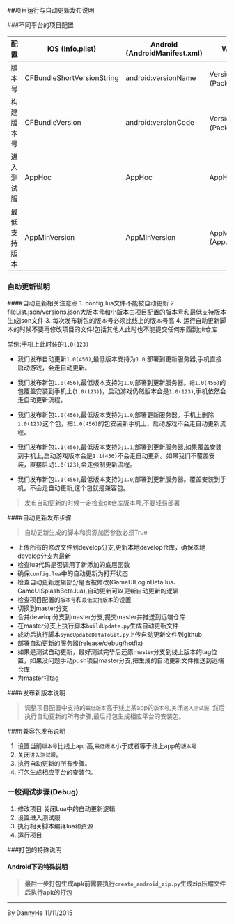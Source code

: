 ##项目运行与自动更新发布说明

###不同平台的项目配置

配置 		|iOS (Info.plist)            | Android (AndroidManifest.xml)  | Windows Phone
------------| ------------               | ------------- 				  | -------------
版本号		| CFBundleShortVersionString | android:versionName 			  | Version前三位(Package.appxmanifest)
构建版本号	| CFBundleVersion            | android:versionCode			  | Version最后一位(Package.appxmanifest)
进入测试服	| AppHoc                     | AppHoc						  | AppHoc (App.xaml)
最低支持版本	| AppMinVersion              | AppMinVersion 				  | AppMinVersion (App.xaml)

### 自动更新说明

####自动更新相关注意点
	1. config.lua文件不能被自动更新
	2. fileList.json/versions.json大版本号和小版本由项目配置的版本号和最低支持版本生成json文件
	3. 每次发布新包的版本号必须比线上的版本号高
	4. 运行自动更新脚本的时候不要再修改项目的文件!包括其他人此时也不能提交任何东西到git仓库
	
举例:手机上此时装的`1.0(123)`
  
  - 我们发布自动更新`1.0(456)`,最低版本支持为`1.0`,部署到更新服务器,手机直接启动游戏，会走自动更新。
 
  - 我们发布新包`1.0(456)`,最低版本支持为`1.0`,部署到更新服务器。`把1.0(456)`的包覆盖安装到手机上(`1.0(123)`)，启动游戏仍然版本会是`1.0(123)`,手机依然会走自动更新流程。
  
  - 我们发布新包`1.0(456)`,最低版本支持为`1.0`,部署更新服务器。手机上删除`1.0(123)`这个包，把`1.0(456)`的包安装新手机上，启动游戏不会走自动更新流程。
    
  - 我们发布新包`1.1(456)`,最低版本支持为`1.1`,部署到更新服务器,如果覆盖安装到手机上,启动游戏版本会是`1.1(456)`不会走自动更新。如果我们不覆盖安装，直接启动`1.0(123)`,会走强制更新流程。
  
  - 我们发布新包`1.1(456)`,最低版本支持为`1.0`,部署到更新服务器。覆盖安装到手机。不会走自动更新,这个包就是兼容包。

> 发布自动更新的时候一定检查git仓库版本号,不要轻易部署

####自动更新发布步骤
> 自动更新生成的脚本和资源加密参数必须True

* 上传所有的修改文件到develop分支,更新本地develop仓库，确保本地develop分支为最新
* 检查lua代码是否调用了新添加的底层函数
* 确保`config.lua`中的自动更新为打开状态
* 检查自动更新逻辑部分是否被修改(GameUILoginBeta.lua、GameUISplashBeta.lua),自动更新可以更新自动更新的逻辑
* 检查项目配置的`版本号`和`最低支持版本`的设置
* 切换到master分支
* 合并develop分支到master分支,提交master并推送到远端仓库
* 在master分支上执行脚本`buildUpdate.py`生成自动更新文件
* 成功后执行脚本`syncUpdateDataToGit.py`上传自动更新文件到github
* 部署自动更新的服务器(release/debug/hotfix)
* 如果是测试自动更新，最好测试完毕后还原master分支到线上版本的tag位置，如果没问题手动push项目master分支,把生成的自动更新文件推送到远端仓库
* 为master打tag

####发布新版本说明

> 调整项目配置中支持的`最低版本`高于线上某app的`版本号`,关闭`进入测试服`. 然后执行自动更新的所有步骤,最后打包生成相应平台的安装包。

####兼容包发布说明
1. 设置当前`版本号`比线上app高,`最低版本`小于或者等于线上app的`版本号`
2. 关闭`进入测试服`。
3. 执行自动更新的所有步骤。
4. 打包生成相应平台的安装包。

### 一般调试步骤(Debug)

1. 修改项目 关闭Lua中的自动更新逻辑
2. 设置进入测试服
3. 执行相关脚本编译lua和资源
4. 运行项目

###打包的特殊说明
#### Android下的特殊说明
> **最后一步打包生成apk前需要执行`create_android_zip.py`生成zip压缩文件后执行apk的打包**

----
By DannyHe 11/11/2015
